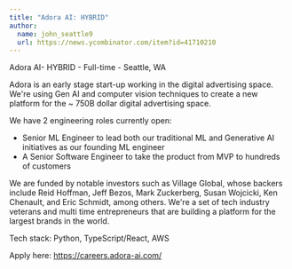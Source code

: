 ```yaml
---
title: "Adora AI: HYBRID"
author:
  name: john_seattle9
  url: https://news.ycombinator.com/item?id=41710210
---
```

Adora AI- HYBRID - Full-time - Seattle, WA

Adora is an early stage start-up working in the digital advertising space. We&#x27;re using Gen AI and computer vision techniques to create a new platform for the ~ 750B dollar digital advertising space.

We have 2 engineering roles currently open: 
- Senior ML Engineer to lead both our traditional ML and Generative AI initiatives as our founding ML engineer
- A Senior Software Engineer to take the product from MVP to hundreds of customers

We are funded by notable investors such as Village Global, whose backers include Reid Hoffman, Jeff Bezos, Mark Zuckerberg, Susan Wojcicki, Ken Chenault, and Eric Schmidt, among others. We&#x27;re a set of tech industry veterans and multi time entrepreneurs that are building a platform for the largest brands in the world.

Tech stack: Python, TypeScript&#x2F;React, AWS

Apply here: <a href="https:&#x2F;&#x2F;careers.adora-ai.com&#x2F;" rel="nofollow">https:&#x2F;&#x2F;careers.adora-ai.com&#x2F;</a>
<JobApplication />
